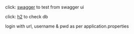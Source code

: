 
click: [swagger](http://localhost:8080/swagger-ui.html) to test from swagger ui

click: [h2](http://localhost:8080/h2-console) to check db
    
login with url, username & pwd as per application.properties

